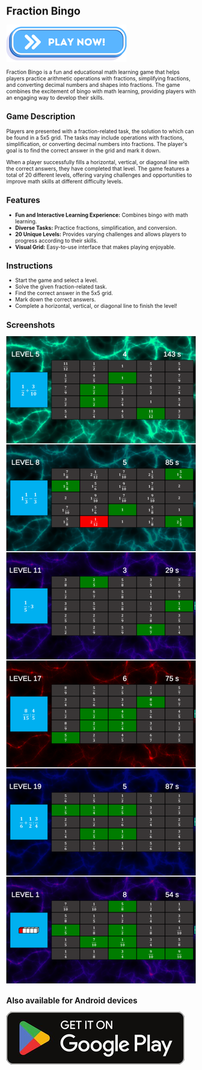 # Fraction Bingo

<a href="https://vehave.github.io/fraction-bingo-build/" target="_blank"><img src="PlayNowButton.png" alt="Play now!"></a>

Fraction Bingo is a fun and educational math learning game that helps players practice arithmetic operations with fractions, simplifying fractions, and converting decimal numbers and shapes into fractions. The game combines the excitement of bingo with math learning, providing players with an engaging way to develop their skills.

## Game Description

Players are presented with a fraction-related task, the solution to which can be found in a 5x5 grid. The tasks may include operations with fractions, simplification, or converting decimal numbers into fractions. The player's goal is to find the correct answer in the grid and mark it down.

When a player successfully fills a horizontal, vertical, or diagonal line with the correct answers, they have completed that level. The game features a total of 20 different levels, offering varying challenges and opportunities to improve math skills at different difficulty levels.

## Features

- **Fun and Interactive Learning Experience:** Combines bingo with math learning.
- **Diverse Tasks:** Practice fractions, simplification, and conversion.
- **20 Unique Levels:** Provides varying challenges and allows players to progress according to their skills.
- **Visual Grid:** Easy-to-use interface that makes playing enjoyable.

## Instructions

- Start the game and select a level.
- Solve the given fraction-related task.
- Find the correct answer in the 5x5 grid.
- Mark down the correct answers.
- Complete a horizontal, vertical, or diagonal line to finish the level!

## Screenshots

<img src="fraction-bingo.png" alt="Game view">

<img src="fraction-bingo-2.png" alt="Game view">

<img src="fraction-bingo-3.png" alt="Game view">

<img src="fraction-bingo-4.png" alt="Game view">

<img src="fraction-bingo-5.png" alt="Game view">

<img src="fraction-bingo-6.png" alt="Game view">

## Also available for Android devices

<a href="https://play.google.com/store/apps/details?id=math.equation.game" target="_blank"><img src="PlayStore.jpg" alt="Get it on Google Play"></a>
